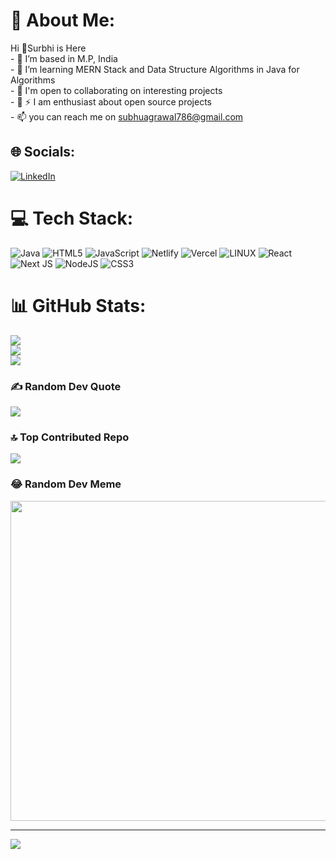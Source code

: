 # 💫 About Me:
Hi 👋Surbhi  is Here<br>- 👋 I’m based in M.P, India<br>- 👀 I’m learning MERN Stack and Data Structure Algorithms in Java for Algorithms<br>- 🌱 I'm open to collaborating on interesting projects<br>- 💞️ ⚡ I am enthusiast about open source projects<br>- 📫 you can reach me on subhuagrawal786@gmail.com


## 🌐 Socials:
[![LinkedIn](https://img.shields.io/badge/LinkedIn-%230077B5.svg?logo=linkedin&logoColor=white)](https://linkedin.com/in/https://www.linkedin.com/in/surbhi-agrawal-sa/) 

# 💻 Tech Stack:
![Java](https://img.shields.io/badge/java-%23ED8B00.svg?style=flat&logo=java&logoColor=white) ![HTML5](https://img.shields.io/badge/html5-%23E34F26.svg?style=flat&logo=html5&logoColor=white) ![JavaScript](https://img.shields.io/badge/javascript-%23323330.svg?style=flat&logo=javascript&logoColor=%23F7DF1E) ![Netlify](https://img.shields.io/badge/netlify-%23000000.svg?style=flat&logo=netlify&logoColor=#00C7B7) ![Vercel](https://img.shields.io/badge/vercel-%23000000.svg?style=flat&logo=vercel&logoColor=white) ![LINUX](https://img.shields.io/badge/Linux-FCC624?style=flat&logo=linux&logoColor=black) ![React](https://img.shields.io/badge/react-%2320232a.svg?style=flat&logo=react&logoColor=%2361DAFB) ![Next JS](https://img.shields.io/badge/Next-black?style=flat&logo=next.js&logoColor=white) ![NodeJS](https://img.shields.io/badge/node.js-6DA55F?style=flat&logo=node.js&logoColor=white) ![CSS3](https://img.shields.io/badge/css3-%231572B6.svg?style=flat&logo=css3&logoColor=white)
# 📊 GitHub Stats:
![](https://github-readme-stats.vercel.app/api?username=SurbhiAgrawal9&theme=city_light&hide_border=false&include_all_commits=true&count_private=true)<br/>
![](https://github-readme-streak-stats.herokuapp.com/?user=SurbhiAgrawal9&theme=city_light&hide_border=false)<br/>
![](https://github-readme-stats.vercel.app/api/top-langs/?username=SurbhiAgrawal9&theme=city_light&hide_border=false&include_all_commits=true&count_private=true&layout=compact)

### ✍️ Random Dev Quote
![](https://quotes-github-readme.vercel.app/api?type=horizontal&theme=tokyonight)

### 🔝 Top Contributed Repo
![](https://github-contributor-stats.vercel.app/api?username=SurbhiAgrawal9&limit=5&theme=juicyfresh&combine_all_yearly_contributions=true)

### 😂 Random Dev Meme
<img src="https://rm.up.railway.app/" width="512px"/>

---
[![](https://visitcount.itsvg.in/api?id=SurbhiAgrawal9&icon=9&color=12)](https://visitcount.itsvg.in)

<!-- Proudly created with GPRM ( https://gprm.itsvg.in ) -->
